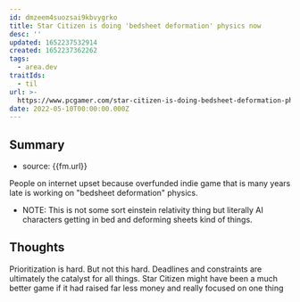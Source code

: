 ```yaml
---
id: dmzeem4suozsai9kbvygrko
title: Star Citizen is doing 'bedsheet deformation' physics now
desc: ''
updated: 1652237532914
created: 1652237362262
tags:
  - area.dev
traitIds:
  - til
url: >-
  https://www.pcgamer.com/star-citizen-is-doing-bedsheet-deformation-physics-now-because-of-course-it-is/
date: 2022-05-10T00:00:00.000Z
---
```


## Summary
- source: {{fm.url}}

People on internet upset because overfunded indie game that is many years late is working on "bedsheet deformation" physics. 

- NOTE: This is not some sort einstein relativity thing but literally AI characters getting in bed and deforming sheets kind of things. 

## Thoughts

Prioritization is hard. But not this hard. Deadlines and constraints are ultimately the catalyst for all things. Star Citizen might have been a much better game if it had raised far less money and really focused on one thing
